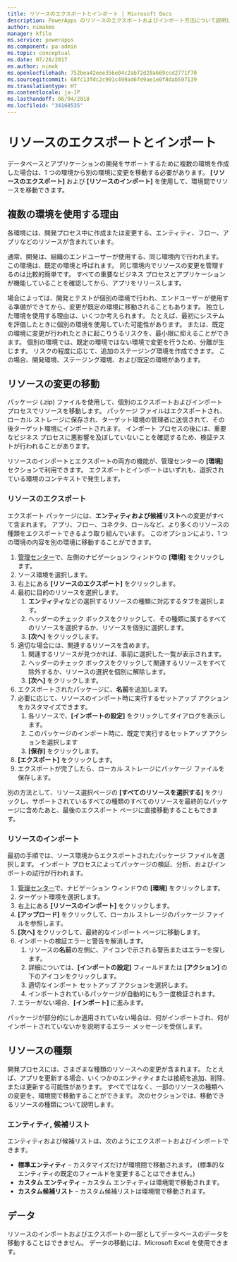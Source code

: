 ```yaml
---
title: リソースのエクスポートとインポート | Microsoft Docs
description: PowerApps のリソースのエクスポートおよびインポート方法について説明します
author: nimakms
manager: kfile
ms.service: powerapps
ms.component: pa-admin
ms.topic: conceptual
ms.date: 07/28/2017
ms.author: nimak
ms.openlocfilehash: 752bea42eee356e04c2ab72d28a669ccd2771f70
ms.sourcegitcommit: 68fc13fdc2c991c499ad6fe9ae1e0f8dab597139
ms.translationtype: HT
ms.contentlocale: ja-JP
ms.lasthandoff: 06/04/2018
ms.locfileid: "34168535"
---
```

# <a name="export-and-import-resources"></a>リソースのエクスポートとインポート
データベースとアプリケーションの開発をサポートするために複数の環境を作成した場合は、1 つの環境から別の環境に変更を移動する必要があります。 **[リソースのエクスポート]** および **[リソースのインポート]** を使用して、環境間でリソースを移動できます。

## <a name="why-use-multiple-environments"></a>複数の環境を使用する理由
各環境には、開発プロセス中に作成または変更する、エンティティ、フロー、アプリなどのリソースが含まれています。 

通常、開発は、組織のエンドユーザーが使用する、同じ環境内で行われます。 この環境は、既定の環境と呼ばれます。 同じ環境内でリソースの変更を管理するのは比較的簡単です。 すべての重要なビジネス プロセスとアプリケーションが機能していることを確認してから、アプリをリリースします。

場合によっては、開発とテストが個別の環境で行われ、エンドユーザーが使用する準備ができてから、変更が既定の環境に移動されることもあります。 独立した環境を使用する理由は、いくつか考えられます。 たとえば、最初にシステムを評価したときに個別の環境を使用していた可能性があります。 または、既定の環境に変更が行われたときに起こりうるリスクを、最小限に抑えることができます。 個別の環境では、既定の環境ではない環境で変更を行うため、分離が生じます。 リスクの程度に応じて、追加のステージング環境を作成できます。 この場合、開発環境、ステージング環境、および既定の環境があります。

## <a name="moving-resource-changes"></a>リソースの変更の移動
パッケージ (.zip) ファイルを使用して、個別のエクスポートおよびインポート プロセスでリソースを移動します。 パッケージ ファイルはエクスポートされ、ローカル ストレージに保存され、ターゲット環境の管理者に送信されて、その後ターゲット環境にインポートされます。 インポート プロセスの後には、重要なビジネス プロセスに悪影響を及ぼしていないことを確認するため、検証テストが行われることがあります。

リソースのインポートとエクスポートの両方の機能が、管理センターの **[環境]** セクションで利用できます。 エクスポートとインポートはいずれも、選択されている環境のコンテキストで発生します。

### <a name="export-resources"></a>リソースのエクスポート
エクスポート パッケージには、**エンティティおよび候補リスト**への変更がすべて含まれます。 アプリ、フロー、コネクタ、ロールなど、より多くのリソースの種類をエクスポートできるよう取り組んでいます。 このオプションにより、1 つの環境の内容を別の環境に移動することができます。

1. [管理センター](https://admin.powerapps.com)で、左側のナビゲーション ウィンドウの **[環境]** をクリックします。
2. ソース環境を選択します。
3. 右上にある **[リソースのエクスポート]** をクリックします。
4. 最初に目的のリソースを選択します。
   1. **エンティティ**などの選択するリソースの種類に対応するタブを選択します。
   2. ヘッダーのチェック ボックスをクリックして、その種類に属するすべてのリソースを選択するか、リソースを個別に選択します。
   3. **[次へ]** をクリックします。
5. 適切な場合には、関連するリソースを含めます。
   1. 関連するリソースが見つかれば、事前に選択した一覧が表示されます。
   2. ヘッダーのチェック ボックスをクリックして関連するリソースをすべて除外するか、リソースの選択を個別に解除します。
   3. **[次へ]** をクリックします。
6. エクスポートされたパッケージに、**名前**を追加します。
7. 必要に応じて、リソースのインポート時に実行するセットアップ アクションをカスタマイズできます。
   1. 各リソースで、**[インポートの設定]** をクリックしてダイアログを表示します。
   2. このパッケージのインポート時に、既定で実行するセットアップ アクションを選択します
   3. **[保存]** をクリックします。
8. **[エクスポート]** をクリックします。
9. エクスポートが完了したら、ローカル ストレージにパッケージ ファイルを保存します。

別の方法として、リソース選択ページの **[すべてのリソースを選択する]** をクリックし、サポートされているすべての種類のすべてのリソースを最終的なパッケージに含めたあと、最後のエクスポート ページに直接移動することもできます。

### <a name="import-resources"></a>リソースのインポート
最初の手順では、ソース環境からエクスポートされたパッケージ ファイルを選択します。 インポート プロセスによってパッケージの検証、分析、およびインポートの試行が行われます。

1. [管理センター](https://admin.powerapps.com)で、ナビゲーション ウィンドウの **[環境]** をクリックします。
2. ターゲット環境を選択します。
3. 右上にある **[リソースのインポート]** をクリックします。
4. **[アップロード]** をクリックして、ローカル ストレージのパッケージ ファイルを参照します。
5. **[次へ]** をクリックして、最終的なインポート ページに移動します。
6. インポートの検証エラーと警告を解消します。
   1. リソースの**名前**の左側に、アイコンで示される警告またはエラーを探します。
   2. 詳細については、**[インポートの設定]** フィールドまたは **[アクション]** の下のアイコンをクリックします。
   3. 適切なインポート セットアップ アクションを選択します。
   4. インポートされているパッケージが自動的にもう一度検証されます。
7. エラーがない場合、**[インポート]** に進みます。

パッケージが部分的にしか適用されていない場合は、何がインポートされ、何がインポートされていないかを説明するエラー メッセージを受信します。

## <a name="resource-types"></a>リソースの種類
開発プロセスには、さまざまな種類のリソースへの変更が含まれます。 たとえば、アプリを更新する場合、いくつかのエンティティまたは接続を追加、削除、または更新する可能性があります。 すべてではなく、一部のリソースの種類への変更を、環境間で移動することができます。 次のセクションでは、移動できるリソースの種類について説明します。

### <a name="entities-picklists"></a>エンティティ, 候補リスト
エンティティおよび候補リストは、次のようにエクスポートおよびインポートできます。

* **標準エンティティ** – カスタマイズだけが環境間で移動されます。 (標準的なエンティティの既定のフィールドを変更することはできません。)
* **カスタム エンティティ** – カスタム エンティティは環境間で移動されます。
* **カスタム候補リスト** – カスタム候補リストは環境間で移動されます。

## <a name="data"></a>データ
リソースのインポートおよびエクスポートの一部としてデータベースのデータを移動することはできません。 データの移動には、Microsoft Excel を使用できます。 

